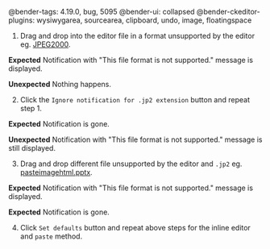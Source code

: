@bender-tags: 4.19.0, bug, 5095
@bender-ui: collapsed
@bender-ckeditor-plugins: wysiwygarea, sourcearea, clipboard, undo, image, floatingspace

1. Drag and drop into the editor file in a format unsupported by the editor eg. [JPEG2000](_assets/logo.jp2).

**Expected** Notification with "This file format is not supported." message is displayed.

**Unexpected** Nothing happens.

2. Click the `Ignore notification for .jp2 extension` button and repeat step 1.

**Expected** Notification is gone.

**Unexpected** Notification with "This file format is not supported." message is still displayed.

3. Drag and drop different file unsupported by the editor and `.jp2` eg. [pasteimagehtml.pptx](_assets/pasteimagehtml.pptx).

**Expected** Notification with "This file format is not supported." message is displayed.

**Expected** Notification is gone.

4. Click `Set defaults` button and repeat above steps for the inline editor and `paste` method.
